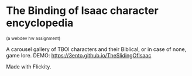 # The Binding of Isaac character encyclopedia

<sub>(a webdev hw assignment)</sub>

A carousel gallery of TBOI characters and their Biblical, or in case of none, game lore.
DEMO: https://3ento.github.io/TheSlidingOfIsaac

Made with Flickity.
